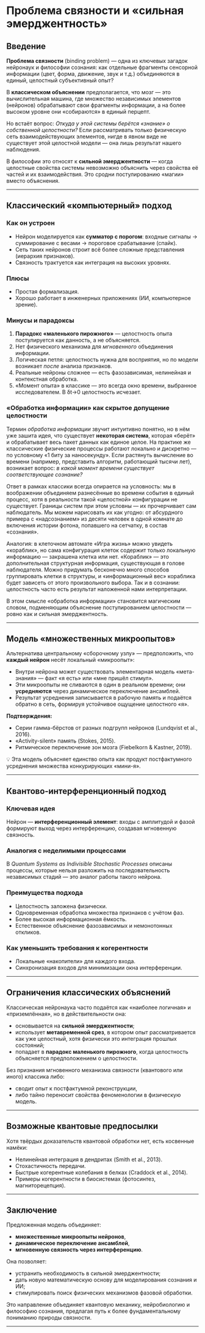 # Проблема связности и «сильная эмерджентность»

## Введение

**Проблема связности** (binding problem) — одна из ключевых загадок нейронаук и философии сознания:
как отдельные фрагменты сенсорной информации (цвет, форма, движение, звук и т.д.) объединяются в единый, целостный субъективный опыт?

В **классическом объяснении** предполагается, что мозг — это вычислительная машина, где множество независимых элементов (нейронов) обрабатывают свои фрагменты информации, а на более высоком уровне они «собираются» в единый перцепт.

Но встаёт вопрос:
*Откуда у этой системы берётся «знание» о собственной целостности?*
Если рассматривать только физическую сеть взаимодействующих элементов, нигде в явном виде не существует этой целостной модели — она лишь результат нашего наблюдения.

В философии это относят к **сильной эмерджентности** — когда целостные свойства системы невозможно объяснить через свойства её частей и их взаимодействия. Это сродни постулированию «магии» вместо объяснения.

---

## Классический «компьютерный» подход

### Как он устроен

* Нейрон моделируется как **сумматор с порогом**: входные сигналы → суммирование с весами → пороговое срабатывание (спайк).
* Сеть таких нейронов строит всё более сложные представления (иерархия признаков).
* Связность трактуется как интеграция на высоких уровнях.

### Плюсы

* Простая формализация.
* Хорошо работает в инженерных приложениях (ИИ, компьютерное зрение).

### Минусы и парадоксы

1. **Парадокс «маленького пирожного»** — целостность опыта постулируется как данность, а не объясняется.
2. Нет физического механизма для *мгновенного* объединения информации.
3. Логическая петля: целостность нужна для восприятия, но по модели возникает *после* анализа признаков.
4. Реальные нейроны сложнее — есть фазозависимая, нелинейная и контекстная обработка.
5. «Момент опыта» в классике — это всегда окно времени, выбранное исследователем. В δt→0 целостность исчезает.

### «Обработка информации» как скрытое допущение целостности

Термин *обработка информации* звучит интуитивно понятно, но в нём уже зашита идея, что существует **некоторая система**, которая «берёт» и обрабатывает весь пакет данных как единое целое. На практике же классические физические процессы работают локально и дискретно — по условному «1 биту за наносекунду». Если растянуть вычисление во времени (например, представить алгоритм, работающий тысячи лет), возникает вопрос: *в какой момент времени существует соответствующее сознание?*

Ответ в рамках классики всегда опирается на условность: мы в воображении объединяем разнесённые во времени события в единый процесс, хотя в реальности такой «целостной» конфигурации не существует. Границы систем при этом условны — их прочерчивает сам наблюдатель. Мы можем нарисовать их как угодно: от абсурдного примера с «надсознанием» из десяти человек в одной комнате до включения истории фотона, попавшего на сетчатку, в состав «сознания».

Аналогия: в клеточном автомате «Игра жизнь» можно увидеть «кораблик», но сама конфигурация клеток содержит только локальную информацию — закрашена клетка или нет. «Кораблик» — это дополнительная структурная информация, существующая в голове наблюдателя. Можно придумать бесконечно много способов группировать клетки в структуры, и «информационный вес» кораблика будет зависеть от этого произвольного выбора. Так и в сознании: целостность часто есть результат наложенной нами интерпретации.

В этом смысле «обработка информации» становится магическим словом, подменяющим объяснение постулированием целостности — ровно как и сильная эмерджентность.

---

## Модель «множественных микроопытов»

Альтернатива центральному «сборочному узлу» — предположить, что **каждый нейрон** несёт локальный «микроопыт»:

* Внутри нейрона может существовать элементарная модель «мета-знания» — факт «я есть» или «мне пришёл стимул».
* Эти микроопыты не сливаются в один в реальном времени; они **усредняются** через динамическое переключение ансамблей.
* Результат усреднения записывается в рабочую память и подаётся обратно в сеть, формируя устойчивое ощущение целостного «я».

**Подтверждения:**

* Серии гамма-бёрстов от разных подгрупп нейронов (Lundqvist et al., 2016).
* «Activity-silent» память (Stokes, 2015).
* Ритмическое переключение зон мозга (Fiebelkorn & Kastner, 2019).

💡 Эта модель объясняет единство опыта как продукт постфактумного усреднения множества конкурирующих «мини-я».

---

## Квантово-интерференционный подход

### Ключевая идея

Нейрон — **интерференционный элемент**: входы с амплитудой и фазой формируют выход через интерференцию, создавая мгновенную связность.

### Аналогия с неделимыми процессами

В *Quantum Systems as Indivisible Stochastic Processes* описаны процессы, которые нельзя разложить на последовательность независимых стадий — это аналог работы такого нейрона.

### Преимущества подхода

* Целостность заложена физически.
* Одновременная обработка множества признаков с учётом фаз.
* Более высокая информационная ёмкость.
* Естественное объяснение фазозависимых и немонотонных откликов.

### Как уменьшить требования к когерентности

* Локальные «накопители» для каждого входа.
* Синхронизация входов для минимизации окна интерференции.

---

## Ограничения классических объяснений

Классическая нейронаука часто подаётся как «наиболее логичная» и «приземлённая», но в действительности она:

* основывается на **сильной эмерджентности**;
* использует **метавременной срез**, в котором опыт рассматривается как уже целостный, хотя физически это интеграция прошлых состояний;
* попадает в **парадокс маленького пирожного**, когда целостность объясняется предположением о целостности.

Без признания мгновенного механизма связности (квантового или иного) классика либо:

* сводит опыт к постфактумной реконструкции,
* либо тайно переносит свойства феноменологии в физическую модель.

---

## Возможные квантовые предпосылки

Хотя твёрдых доказательств квантовой обработки нет, есть косвенные намёки:

* Нелинейная интеграция в дендритах (Smith et al., 2013).
* Стохастичность передачи.
* Быстрые когерентные колебания в белках (Craddock et al., 2014).
* Примеры когерентности в биосистемах (фотосинтез, магниторецепция).

---

## Заключение

Предложенная модель объединяет:

* **множественные микроопыты нейронов**,
* **динамическое переключение ансамблей**,
* **мгновенную связность через интерференцию**.

Она позволяет:

* устранить необходимость в сильной эмерджентности;
* дать новую математическую основу для моделирования сознания и ИИ;
* стимулировать поиск физических механизмов фазовой обработки.

Это направление объединяет квантовую механику, нейробиологию и философию сознания, предлагая путь к более фундаментальному пониманию природы связности.

---
